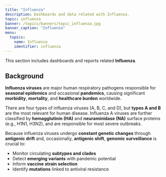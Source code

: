 ```yaml
---
title: "Influenza"
description: Dashboards and data related with Influenza.
topic: influenza
banner: /topics/banners/topic_influenza.jpg
banner_caption: "Influenza"
menu:
  topics:
    name: Influenza
    identifier: influenza
---
```


This section includes dashboards and reports related **Influenza**.

## Background

**Influenza viruses** are major human respiratory pathogens responsible for **seasonal epidemics** and occasional **pandemics**, causing significant **morbidity**, **mortality**, and **healthcare burden** worldwide.

There are four types of influenza viruses (A, B, C, and D), but **types A and B** are the most relevant for human disease. Influenza A viruses are further classified by **hemagglutinin (HA)** and **neuraminidase (NA)** surface proteins (e.g., H1N1, H3N2), and are responsible for most severe outbreaks.

Because influenza viruses undergo **constant genetic changes** through **antigenic drift** and, occasionally, **antigenic shift**, **genomic surveillance** is crucial to:

- Monitor circulating **subtypes and clades**
- Detect **emerging variants** with pandemic potential
- Inform **vaccine strain selection**
- Identify **mutations** linked to antiviral resistance
